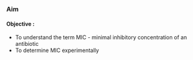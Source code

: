 ### Aim 

#### Objective :
* To understand the term MIC - minimal inhibitory concentration of an antibiotic
* To determine MIC experimentally
